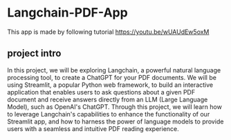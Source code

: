 # Langchain-PDF-App
This app is made by following tutorial https://youtu.be/wUAUdEw5oxM

## project intro
In this project, we will be exploring Langchain, a powerful natural language processing tool, to create a ChatGPT for your PDF documents. We will be using Streamlit, a popular Python web framework, to build an interactive application that enables users to ask questions about a given PDF document and receive answers directly from an LLM (Large Language Model), such as OpenAI's ChatGPT. Through this project, we will learn how to leverage Langchain's capabilities to enhance the functionality of our Streamlit app, and how to harness the power of language models to provide users with a seamless and intuitive PDF reading experience.
